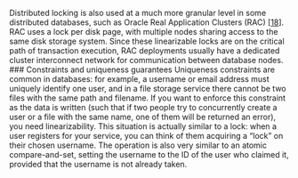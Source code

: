 
Distributed locking is also used at a much more granular level in some distributed databases, such as
Oracle Real Application Clusters (RAC) [[18](ch09.html#Vallath2006ut)]. RAC uses a lock per disk page, with multiple nodes sharing access
to the same disk storage system. Since these linearizable locks are on the critical path of
transaction execution, RAC deployments usually have a dedicated cluster interconnect network for
communication between database nodes. ### Constraints and uniqueness guarantees 
Uniqueness constraints are common in databases: for example, a username or email address must
uniquely identify one user, and in a file storage service there cannot be two files with the same
path and filename. If you want to enforce this constraint as the data is written (such that if two people
try to concurrently create a user or a file with the same name, one of them will be returned an
error), you need linearizability. 
This situation is actually similar to a lock: when a user registers for your service, you can think
of them acquiring a “lock” on their chosen username. The operation is also very similar to an atomic
compare-and-set, setting the username to the ID of the user who claimed it, provided that the
username is not already taken.